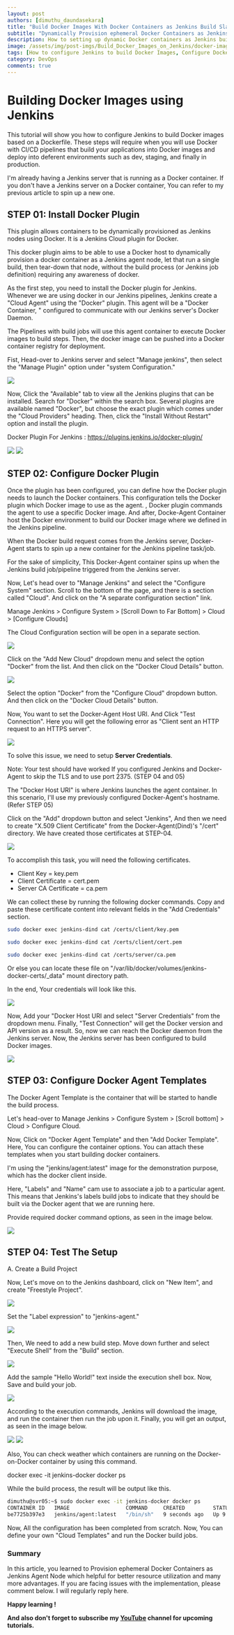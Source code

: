 ```yaml
---
layout: post
authors: [dimuthu_daundasekara]
title: "Build Docker Images With Docker Containers as Jenkins Build Slaves"
subtitle: "Dynamically Provision ephemeral Docker Containers as Jenkins Agent Node"
description: How to setting up dynamic Docker containers as Jenkins builds slaves for better resource utilization. Spinning up a new container takes less than a minute. And every build task spins up in a new container, build the project, and finally, it's destroyed itself. You can reduce the number of static VMs for Jenkins to build jobs. This step will require when you will use Docker with CI/CD pipelines that build your applications into Docker images and deploying into deferent environments such as dev, staging, and finally in production.
image: /assets/img/post-imgs/Build_Docker_Images_on_Jenkins/docker-image-build-jenkins_jenkins.jpg
tags: [How to configure Jenkins to build Docker Images, Configure Docker Jenkins Plugin, Jenkins Add Docker Agent, Jenkins Create Build Project , Jenkins Build Project]
category: DevOps
comments: true
---
```


# Building Docker Images using Jenkins

This tutorial will show you how to configure Jenkins to build Docker images based on a Dockerfile. These steps will require when you will use Docker with CI/CD pipelines that build your applications into Docker images and deploy into deferent environments such as dev, staging, and finally in production.

I'm already having a Jenkins server that is running as a Docker container. If you don't have a Jenkins server on a Docker container,  You can refer to my previous article to spin up a new one.

## STEP 01: Install Docker Plugin

This plugin allows containers to be dynamically provisioned as Jenkins nodes using Docker. It is a Jenkins Cloud plugin for Docker.

This docker plugin aims to be able to use a Docker host to dynamically provision a docker container as a Jenkins agent node, let that run a single build, then tear-down that node, without the build process (or Jenkins job definition) requiring any awareness of docker.

As the first step, you need to install the Docker plugin for Jenkins. Whenever we are using docker in our Jenkins pipelines, Jenkins create a "Cloud Agent" using the "Docker" plugin. This agent will be a "Docker Container, " configured to communicate with our Jenkins server's Docker Daemon.

The Pipelines with build jobs will use this agent container to execute Docker images to build steps. Then, the docker image can be pushed into a Docker container registry for deployment.

Fist, Head-over to Jenkins server and select "Manage jenkins", then select the "Manage Plugin" option under "system Configuration."


<img src="/assets/img/post-imgs/Build_Docker_Images_on_Jenkins/1_jenkins.jpg" width="auto" width="100%">



Now, Click the "Available" tab to view all the Jenkins plugins that can be installed. Search for "Docker" within the search box. Several plugins are available named "Docker", but choose the exact plugin which comes under the "Cloud Providers" heading. Then, click the "Install Without Restart" option and install the plugin.

Docker Plugin For Jenkins : <a href="https://plugins.jenkins.io/docker-plugin/" target="_blank">https://plugins.jenkins.io/docker-plugin/</a>

<img src="/assets/img/post-imgs/Build_Docker_Images_on_Jenkins/2_jenkins.jpg" width="auto" width="100%">

<img src="/assets/img/post-imgs/Build_Docker_Images_on_Jenkins/3_jenkins.jpg" width="auto" width="100%">

## STEP 02: Configure Docker Plugin

Once the plugin has been configured, you can define how the Docker plugin needs to launch the Docker containers.
This configuration tells the Docker plugin which Docker image to use as the agent. , Docker plugin commands the agent to use a specific Docker image. And after, Docke-Agent Container host the Docker environment to build our Docker image where we defined in the Jenkins pipeline.  

When the Docker build request comes from the Jenkins server, Docker-Agent starts to spin up a new container for the Jenkins pipeline task/job.

For the sake of simplicity, This Docker-Agent container spins up when the Jenkins build job/pipeline triggered from the Jenkins server.

Now, Let's head over to "Manage Jenkins" and select the "Configure System" section. Scroll to the bottom of the page, and there is a section called "Cloud". And click on the "A separate configuration section" link.

Manage Jenkins > Configure System > [Scroll Down to Far Bottom] > Cloud > [Configure Clouds]

The Cloud Configuration section will be open in a separate section.


<img src="/assets/img/post-imgs/Build_Docker_Images_on_Jenkins/4_jenkins.jpg" width="auto" width="100%">

Click on the "Add New Cloud" dropdown menu and select the option "Docker" from the list. And then click on the "Docker Cloud Details" button.


<img src="/assets/img/post-imgs/Build_Docker_Images_on_Jenkins/5_jenkins.jpg" width="auto" width="100%">


Select the option "Docker" from the "Configure Cloud" dropdown button. And then click on the "Docker Cloud Details" button.


Now, You want to set the Docker-Agent Host URI. And Click "Test Connection". Here you will get the following error as "Client sent an HTTP request to an HTTPS server".

<img src="/assets/img/post-imgs/Build_Docker_Images_on_Jenkins/6_jenkins.jpg" width="auto" width="100%">

To solve this issue, we need to setup **Server Credentials**.

Note: Your test should have worked If you configured Jenkins and Docker-Agent to skip the TLS and to use port 2375. (STEP 04 and 05)

The "Docker Host URI" is where Jenkins launches the agent container. In this scenario, I'll use my previously configured Docker-Agent's hostname. (Refer STEP 05)

Click on the "Add" dropdown button and select "Jenkins", And then we need to create "X.509 Client Certificate" from the Docker-Agent(Dind)'s "/cert" directory. We have created those certificates at STEP-04. 


<img src="/assets/img/post-imgs/Build_Docker_Images_on_Jenkins/7_jenkins.jpg" width="auto" width="100%">

To accomplish this task, you will need the following certificates. 

* Client Key = key.pem
* Client Certificate = cert.pem
* Server CA Certificate = ca.pem

We can collect these by running the following docker commands. Copy and paste these certificate content into relevant fields in the "Add Credentials" section.

```bash
sudo docker exec jenkins-dind cat /certs/client/key.pem

sudo docker exec jenkins-dind cat /certs/client/cert.pem

sudo docker exec jenkins-dind cat /certs/server/ca.pem
```

Or else you can locate these file on "/var/lib/docker/volumes/jenkins-docker-certs/_data" mount directory path.

In the end, Your credentials will look like this.

<img src="/assets/img/post-imgs/Build_Docker_Images_on_Jenkins/8_jenkins.jpg" width="auto" width="100%">

Now, Add your "Docker Host URI and select "Server Credentials" from the dropdown menu. Finally, "Test Connection" will get the Docker version and API version as a result. So, now we can reach the Docker daemon from the Jenkins server. Now, the Jenkins server has been configured to build Docker images.

<img src="/assets/img/post-imgs/Build_Docker_Images_on_Jenkins/9_jenkins.jpg" width="auto" width="100%">

## STEP 03: Configure Docker Agent Templates

The Docker Agent Template is the container that will be started to handle the build process.

Let's head-over to Manage Jenkins > Configure System > [Scroll bottom] > Cloud > Configure Cloud.

Now, Click on "Docker Agent Template" and then "Add Docker Template".
Here, You can configure the container options. You can attach these templates when you start building docker containers.

I'm using the "jenkins/agent:latest" image for the demonstration purpose, which has the docker client inside.

Here, "Labels" and "Name" cam use to associate a job to a particular agent. This means that Jenkins's labels build jobs to indicate that they should be built via the Docker agent that we are running here. 

Provide required docker command options, as seen in the image below.

<img src="/assets/img/post-imgs/Build_Docker_Images_on_Jenkins/10_jenkins.jpg" width="auto" width="100%">

## STEP 04: Test The Setup

A. Create a Build Project

Now, Let's move on to the Jenkins dashboard, click on "New Item", and create "Freestyle Project".

<img src="/assets/img/post-imgs/Build_Docker_Images_on_Jenkins/13_jenkins.jpg" width="auto" width="100%">

Set the "Label expression" to "jenkins-agent."

<img src="/assets/img/post-imgs/Build_Docker_Images_on_Jenkins/14_jenkins.jpg" width="auto" width="100%">

Then, We need to add a new build step. Move down further and select "Execute Shell" from the "Build" section.

<img src="/assets/img/post-imgs/Build_Docker_Images_on_Jenkins/15_jenkins.jpg" width="auto" width="100%">

Add the sample "Hello World!" text inside the execution shell box.
Now, Save and build your job.

<img src="/assets/img/post-imgs/Build_Docker_Images_on_Jenkins/16_jenkins.jpg" width="auto" width="100%">

According to the execution commands, Jenkins will download the image, and run the container then run the job upon it. Finally, you will get an output, as seen in the image below.

<img src="/assets/img/post-imgs/Build_Docker_Images_on_Jenkins/17_jenkins.jpg" width="auto" width="100%">

<img src="/assets/img/post-imgs/Build_Docker_Images_on_Jenkins/18_jenkins.jpg" width="auto" width="100%">

Also, You can check weather which containers are running on the Docker-on-Docker container by using this command.

docker exec -it jenkins-docker docker ps

While the build process, the result will be output like this.

```bash
dimuthu@svr05:~$ sudo docker exec -it jenkins-docker docker ps
CONTAINER ID   IMAGE                  COMMAND     CREATED         STATUS         PORTS     NAMES
be7725b397e3   jenkins/agent:latest   "/bin/sh"   9 seconds ago   Up 9 seconds             kind_carver
```

Now, All the configuration has been completed from scratch. Now, You can define your own "Cloud Templates" and run the Docker build jobs.

### Summary

In this article, you learned to Provision ephemeral Docker Containers as Jenkins Agent Node which helpful for better resource utilization and many more advantages.
If you are facing issues with the implementation, please comment below. I will regularly reply here.

**Happy learning !** 

**And also don't forget to subscribe my <a href="https://www.youtube.com/channel/UCovlVsoRVItner26ZJPBjmQ" target="_blank">YouTube</a> channel for upcoming tutorials.**